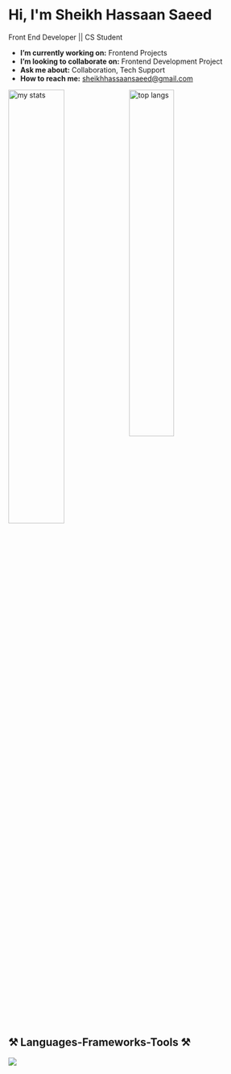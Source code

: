 # Hi, I'm Sheikh Hassaan Saeed
Front End Developer || CS Student



-  **I’m currently working on:** Frontend Projects
-  **I’m looking to collaborate on:** Frontend Development Project
-  **Ask me about:** Collaboration, Tech Support
-  **How to reach me:** sheikhhassaansaeed@gmail.com


<img alt="my stats" align="left" width="47%" src="https://github-readme-stats.vercel.app/api?username=sheikh-hassaan-saeed&show_icons=true&icon_color=2092fc&border_radius=10&rank_icon=github&theme=dark"/>
<img alt="top langs" align="left" width="42%" 
src="https://github-readme-stats.vercel.app/api/top-langs/?username=sheikh-hassaan-saeed&theme=dark&border_radius=10&layout=compact&cache_seconds=3600"/>


<br clear="both" />
<br/>

## ⚒️ Languages-Frameworks-Tools ⚒️

<p align="left">
  <a href="https://skillicons.dev">
  <img src="https://skillicons.dev/icons?i=html,css,js,react,figma,jest,cpp,git,github,nodejs,npm&theme=dark" />
  </a>
</p>
















